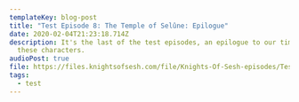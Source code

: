 ```yaml
---
templateKey: blog-post
title: "Test Episode 8: The Temple of Selûne: Epilogue"
date: 2020-02-04T21:23:18.714Z
description: It's the last of the test episodes, an epilogue to our time with
  these characters.
audioPost: true
file: https://files.knightsofsesh.com/file/Knights-Of-Sesh-episodes/Test_Season/D%26D-20200203.mp3
tags:
  - test
---
```

